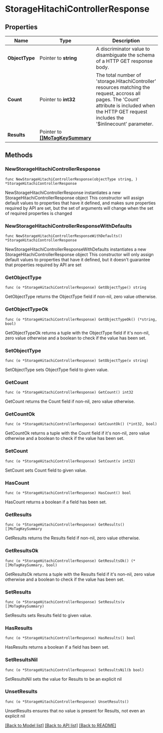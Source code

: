 # StorageHitachiControllerResponse

## Properties

Name | Type | Description | Notes
------------ | ------------- | ------------- | -------------
**ObjectType** | Pointer to **string** | A discriminator value to disambiguate the schema of a HTTP GET response body. | 
**Count** | Pointer to **int32** | The total number of &#39;storage.HitachiController&#39; resources matching the request, accross all pages. The &#39;Count&#39; attribute is included when the HTTP GET request includes the &#39;$inlinecount&#39; parameter. | [optional] 
**Results** | Pointer to [**[]MoTagKeySummary**](mo.TagKeySummary.md) |  | [optional] 

## Methods

### NewStorageHitachiControllerResponse

`func NewStorageHitachiControllerResponse(objectType string, ) *StorageHitachiControllerResponse`

NewStorageHitachiControllerResponse instantiates a new StorageHitachiControllerResponse object
This constructor will assign default values to properties that have it defined,
and makes sure properties required by API are set, but the set of arguments
will change when the set of required properties is changed

### NewStorageHitachiControllerResponseWithDefaults

`func NewStorageHitachiControllerResponseWithDefaults() *StorageHitachiControllerResponse`

NewStorageHitachiControllerResponseWithDefaults instantiates a new StorageHitachiControllerResponse object
This constructor will only assign default values to properties that have it defined,
but it doesn't guarantee that properties required by API are set

### GetObjectType

`func (o *StorageHitachiControllerResponse) GetObjectType() string`

GetObjectType returns the ObjectType field if non-nil, zero value otherwise.

### GetObjectTypeOk

`func (o *StorageHitachiControllerResponse) GetObjectTypeOk() (*string, bool)`

GetObjectTypeOk returns a tuple with the ObjectType field if it's non-nil, zero value otherwise
and a boolean to check if the value has been set.

### SetObjectType

`func (o *StorageHitachiControllerResponse) SetObjectType(v string)`

SetObjectType sets ObjectType field to given value.


### GetCount

`func (o *StorageHitachiControllerResponse) GetCount() int32`

GetCount returns the Count field if non-nil, zero value otherwise.

### GetCountOk

`func (o *StorageHitachiControllerResponse) GetCountOk() (*int32, bool)`

GetCountOk returns a tuple with the Count field if it's non-nil, zero value otherwise
and a boolean to check if the value has been set.

### SetCount

`func (o *StorageHitachiControllerResponse) SetCount(v int32)`

SetCount sets Count field to given value.

### HasCount

`func (o *StorageHitachiControllerResponse) HasCount() bool`

HasCount returns a boolean if a field has been set.

### GetResults

`func (o *StorageHitachiControllerResponse) GetResults() []MoTagKeySummary`

GetResults returns the Results field if non-nil, zero value otherwise.

### GetResultsOk

`func (o *StorageHitachiControllerResponse) GetResultsOk() (*[]MoTagKeySummary, bool)`

GetResultsOk returns a tuple with the Results field if it's non-nil, zero value otherwise
and a boolean to check if the value has been set.

### SetResults

`func (o *StorageHitachiControllerResponse) SetResults(v []MoTagKeySummary)`

SetResults sets Results field to given value.

### HasResults

`func (o *StorageHitachiControllerResponse) HasResults() bool`

HasResults returns a boolean if a field has been set.

### SetResultsNil

`func (o *StorageHitachiControllerResponse) SetResultsNil(b bool)`

 SetResultsNil sets the value for Results to be an explicit nil

### UnsetResults
`func (o *StorageHitachiControllerResponse) UnsetResults()`

UnsetResults ensures that no value is present for Results, not even an explicit nil

[[Back to Model list]](../README.md#documentation-for-models) [[Back to API list]](../README.md#documentation-for-api-endpoints) [[Back to README]](../README.md)


